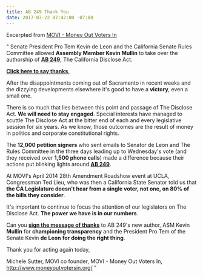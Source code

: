 ```yaml
---
title: AB 249 Thank You
date: 2017-07-22 07:42:00 -07:00
---
```


Excerpted from [MOVI - Money Out Voters In](http://www.moneyoutvotersin.org/) 

"  Senate President Pro Tem Kevin de Leon and the California Senate Rules Committee allowed **Assembly Member Kevin Mullin** to take over the authorship of **[AB 249](http://www.yesfairelections.org/about/)**, The California Disclose Act. 

[**Click here to say thanks**. ](http://www.yesfairelections.org/petition/ab249-coalition.php?ms=ab249-movi)

After the disappointments coming out of Sacramento in recent weeks and the dizzying developments elsewhere it's good to have a **victory**, even a small one.

There is so much that lies between this point and passage of The Disclose Act.  **We will need to stay engaged**.  Special interests have managed to scuttle The Disclose Act at the bitter end of each and every legislative session for six years.   As we know, those outcomes are the result of money in politics and corporate constitutional rights.

The **12,000 petition signers** who sent emails to Senator de Leon and The Rules Committee in the three days leading up to Wednesday's vote (and they received over **1,500 phone calls**) made a difference because their actions put blinking lights around **[AB 249](http://www.yesfairelections.org/about/)**.

At MOVI's April 2014 28th Amendment Roadshow event at UCLA, Congressman Ted Lieu, who was then a California State Senator told us that **the CA Legislature doesn't hear from a single voter, not one, on 80% of the bills they consider**.

It's important to continue to focus the attention of our legislators on The Disclose Act.  **The power we have is in our numbers**. 

Can you [**sign the message of thanks**](http://www.yesfairelections.org/petition/ab249-coalition.php?ms=ab249-movi) to AB 249's new author, ASM Kevin **Mullin** for **championing transparency** and the President Pro Tem of the Senate Kevin **de Leon** **for doing the right thing**. 

Thank you for acting again today,

Michele Sutter, 
MOVI co founder, 
MOVI - Money Out Voters In,  
http://www.moneyoutvotersin.org/  "

